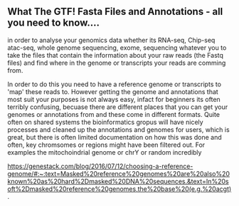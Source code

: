 
## What The GTF! Fasta Files and Annotations - all you need to know....

in order to analyse your genomics data whether its RNA-seq, Chip-seq atac-seq, whole genome sequencing,
exome, sequencing whatever you to take the files that contain the information about your raw reads (the Fastq files)
and find where in the genome or transcripts your reads are comming from. 

In order to do this you need to have a reference genome or transcripts to 'map' these reads to. However getting the genome and annotations that most suit your purposes is not always easy, infact for beginners its often terribly confusing, becuase there are different places that you can get your genomes or annotations from and these come in different formats. Quite often on shared systems the bioinformatics gropus will have nicely processes and cleaned up the annotations and genomes for users, which is great, but there is often limited documentation on how this was done and often, key chromsomes or regions might have been filtered out. For examples the mitochoindrial genome or chrY or random incredibly 

https://genestack.com/blog/2016/07/12/choosing-a-reference-genome/#:~:text=Masked%20reference%20genomes%20are%20also%20known%20as%20hard%2Dmasked%20DNA%20sequences.&text=In%20soft%2Dmasked%20reference%20genomes,the%20base%20(e.g.%20acgt).
